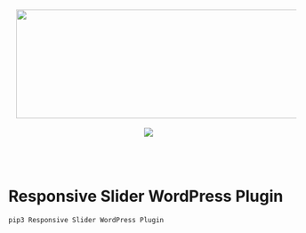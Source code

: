 <h1></h1>
<p>
<p></p><div class="separator" style="clear: both; text-align: center;"><div class="separator" style="clear: both; text-align: center;"><a href="https://blogger.googleusercontent.com/img/a/AVvXsEjw75WnuoqsYYMmWjVqTHQOwmJphCqkr4LB5-7Q4O7kxginkrQ6EvGRCi29fjKplHPpXORkKDJyU7iqMTpXCtR9fJ0csj5LdAw_MBcQ6EYmnbaZwZ6fi6eHOapbxI80-uN1lbk-YUs0iTRZh-kNMhKotaF4hdPs6lB0CnI7-9QedTiWyDwgzTCc04Xh=s1149" style="margin-left: 1em; margin-right: 1em;"><img border="0" data-original-height="352" data-original-width="1149" height="196" src="https://blogger.googleusercontent.com/img/a/AVvXsEjw75WnuoqsYYMmWjVqTHQOwmJphCqkr4LB5-7Q4O7kxginkrQ6EvGRCi29fjKplHPpXORkKDJyU7iqMTpXCtR9fJ0csj5LdAw_MBcQ6EYmnbaZwZ6fi6eHOapbxI80-uN1lbk-YUs0iTRZh-kNMhKotaF4hdPs6lB0CnI7-9QedTiWyDwgzTCc04Xh=w640-h196" width="640" /></a></div><br /><a href="https://payhip.com/b/UVnaS" rel="" style="margin-left: 1em; margin-right: 1em;"><img border="0" data-original-height="99" data-original-width="320" src="https://blogger.googleusercontent.com/img/a/AVvXsEh1vORC_46o8l814zmzYb5Q4KaCYwEWlSiQI1CU9Rx_IYapBDJyddmT1zRJ6JxPDq78FgBDQHAkH7NH4uHtaXRgD5FBpvsVL-pE9EKJQ8u5_EhwaxF5bis7Xk_ndotwpAGWWjNuJNn0fvHrKg4SUkiup6gKqP7LjzsMeEhMEqBRAh7gEyQo5wLHH9yT=s16000" /></a></div><br />&nbsp;<br /><br /><p></p>

# Responsive Slider WordPress Plugin
```bash
pip3 Responsive Slider WordPress Plugin